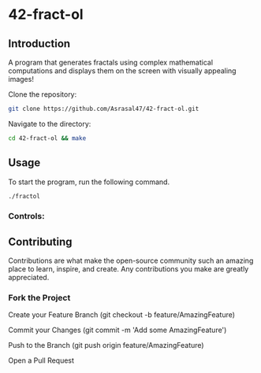 # 42-fract-ol

## Introduction
A program that generates fractals using complex mathematical computations and displays them on the screen with visually appealing images!

Clone the repository:
```sh
git clone https://github.com/Asrasal47/42-fract-ol.git
```
Navigate to the directory:
```sh
cd 42-fract-ol && make
```

## Usage
To start the program, run the following command.
```sh
./fractol
```

### Controls:


## Contributing
Contributions are what make the open-source community such an amazing place to learn, inspire, and create.
Any contributions you make are greatly appreciated.

### Fork the Project
Create your Feature Branch (git checkout -b feature/AmazingFeature)

Commit your Changes (git commit -m 'Add some AmazingFeature')

Push to the Branch (git push origin feature/AmazingFeature)

Open a Pull Request
